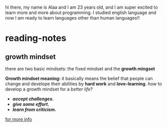 hi there, my name is Alaa and I am 23 years old, and I am super excited to learn more and more about programming. I studied english language and now I am ready to learn languages other than human languages!! 


# reading-notes
## growth mindset
there are two basic mindsets: the fixed mindset and the **growth mingset**

**Growth mindset meaning:**
it basically means the belief that people can change and develope their abilities by **hard work** and **love-learning**.
how to develop a growth mindset for a *better life*?
- ***accept challenges.***
- ***give some effort.***
- ***learn from criticism.***

[for more info](https://www.atlassian.com/blog/inside-atlassian/growth-mindset)
